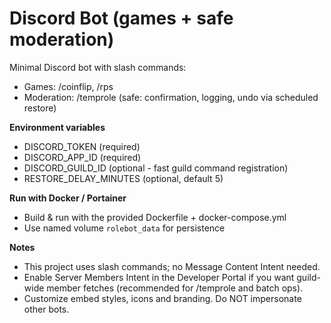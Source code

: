 # Discord Bot (games + safe moderation)

Minimal Discord bot with slash commands:
- Games: /coinflip, /rps
- Moderation: /temprole (safe: confirmation, logging, undo via scheduled restore)

**Environment variables**
- DISCORD_TOKEN (required)
- DISCORD_APP_ID (required)
- DISCORD_GUILD_ID (optional - fast guild command registration)
- RESTORE_DELAY_MINUTES (optional, default 5)

**Run with Docker / Portainer**
- Build & run with the provided Dockerfile + docker-compose.yml
- Use named volume `rolebot_data` for persistence

**Notes**
- This project uses slash commands; no Message Content Intent needed.
- Enable Server Members Intent in the Developer Portal if you want guild-wide member fetches (recommended for /temprole and batch ops).
- Customize embed styles, icons and branding. Do NOT impersonate other bots.
